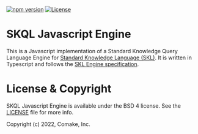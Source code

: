 [![npm version](https://badge.fury.io/js/@comake%2Fskql-js-engine.svg)](https://badge.fury.io/js/@comake%2Fskql-js-engine) [![License](https://img.shields.io/badge/License-BSD_4--Clause-blue.svg)](https://spdx.org/licenses/BSD-4-Clause.html)

# SKQL Javascript Engine

This is a Javascript implementation of a Standard Knowledge Query Language Engine for [Standard Knowledge Language (SKL)](https://www.comake.io/skl). It is written in Typescript and follows the [SKL Engine specification](https://docs.standardknowledge.com/get-started/engine).

<!--
## How to use SKQL Javascript Engine

## How to contribute

- Clone repo
- Download RMLMapper into the lib folder

TODO: cache openapi files
TODO: unhardcode rml stuff
-->

# License & Copyright

SKQL Javascript Engine is available under the BSD 4 license. See the [LICENSE](LICENSE) file for more info.

Copyright (c) 2022, Comake, Inc.
